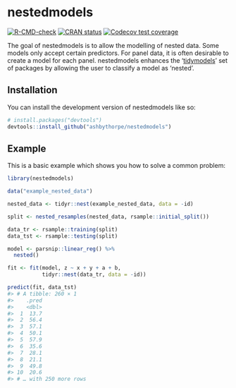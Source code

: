 
<!-- README.md is generated from README.Rmd. Please edit that file -->

# nestedmodels

<!-- badges: start -->

[![R-CMD-check](https://github.com/ashbythorpe/nestedmodels/actions/workflows/R-CMD-check.yaml/badge.svg)](https://github.com/ashbythorpe/nestedmodels/actions/workflows/R-CMD-check.yaml)
[![CRAN
status](https://www.r-pkg.org/badges/version/nestedmodels)](https://CRAN.R-project.org/package=nestedmodels)
[![Codecov test
coverage](https://codecov.io/gh/ashbythorpe/nestedmodels/branch/master/graph/badge.svg)](https://app.codecov.io/gh/ashbythorpe/nestedmodels?branch=master)
<!-- badges: end -->

The goal of nestedmodels is to allow the modelling of nested data. Some
models only accept certain predictors. For panel data, it is often
desirable to create a model for each panel. nestedmodels enhances the
‘[tidymodels](https://www.tidymodels.org/)’ set of packages by allowing
the user to classify a model as ‘nested’.

## Installation

You can install the development version of nestedmodels like so:

``` r
# install.packages("devtools")
devtools::install_github("ashbythorpe/nestedmodels")
```

## Example

This is a basic example which shows you how to solve a common problem:

``` r
library(nestedmodels)

data("example_nested_data")

nested_data <- tidyr::nest(example_nested_data, data = -id)

split <- nested_resamples(nested_data, rsample::initial_split())

data_tr <- rsample::training(split)
data_tst <- rsample::testing(split)

model <- parsnip::linear_reg() %>%
  nested()

fit <- fit(model, z ~ x + y + a + b, 
           tidyr::nest(data_tr, data = -id))

predict(fit, data_tst)
#> # A tibble: 260 × 1
#>    .pred
#>    <dbl>
#>  1  13.7
#>  2  56.4
#>  3  57.1
#>  4  50.1
#>  5  57.9
#>  6  35.6
#>  7  28.1
#>  8  21.1
#>  9  49.8
#> 10  20.6
#> # … with 250 more rows
```
